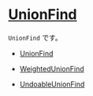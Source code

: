 # [UnionFind](https://github.com/titanium-22/Library_py/tree/main/DataStructures/UnionFind)

`UnionFind` です。

- [UnionFind](UnionFind_.md)

- [WeightedUnionFind](WeightedUnionFind.md)

- [UndoableUnionFind](UndoableUnionFind.md)


